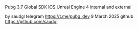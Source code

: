 Pubg 3.7 Global SDK IOS Unreal Engine 4 internal and external 

by saudgl
telegram https://t.me/pubg_dev
9 March 2025
github https://github.com/saudgl
